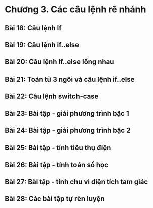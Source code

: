 # Chương 3. Các câu lệnh rẽ nhánh
 
## Bài 18: Câu lệnh If
 
## Bài 19: Câu lệnh if..else

## Bài 20: Câu lệnh If..else lồng nhau

## Bài 21: Toán tử 3 ngôi và câu lệnh if..else

## Bài 22: Câu lệnh switch-case
 
## Bài 23: Bài tập - giải phương trình bậc 1

## Bài 24: Bài tập - giải phương trình bậc 2
 
## Bài 25: Bài tập - tính tiêu thụ điện
 
## Bài 26: Bài tập - tính toán số học
 
## Bài 27: Bài tập - tính chu vi diện tích tam giác
 
## Bài 28: Các bài tập tự rèn luyện
